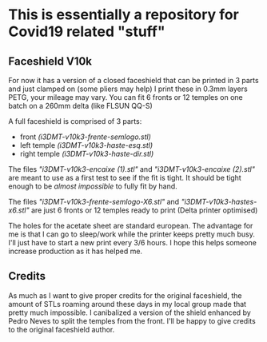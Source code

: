 This is essentially a repository for Covid19 related "stuff"
===========

Faceshield V10k
-------------------
For now it has a version of a closed faceshield that can be printed in 3 parts and just clamped on (some pliers may help)
I print these in 0.3mm layers PETG, your mileage may vary.
You can fit 6 fronts or 12 temples on one batch on a 260mm delta (like FLSUN QQ-S)

A full faceshield is comprised of 3 parts:

* front *(i3DMT-v10k3-frente-semlogo.stl)*
* left temple *(i3DMT-v10k3-haste-esq.stl)*
* right temple *(i3DMT-v10k3-haste-dir.stl)*

The files *"i3DMT-v10k3-encaixe (1).stl"* and *"i3DMT-v10k3-encaixe (2).stl"* are meant to use as a first test to see if the fit is tight.
It should be tight enough to be *almost impossible* to fully fit by hand.

The files *"i3DMT-v10k3-frente-semlogo-X6.stl"* and *"i3DMT-v10k3-hastes-x6.stl"* are just 6 fronts or 12 temples ready to print (Delta printer optimised)

The holes for the acetate sheet are standard european.
The advantage for me is that I can go to sleep/work while the printer keeps pretty much busy. I'll just have to start a new print every 3/6 hours.
I hope this helps someone increase production as it has helped me.

Credits
-------------------

As much as I want to give proper credits for the original faceshield, the amount of STLs roaming around these days in my local group made that pretty much impossible. I canibalized a version of the shield enhanced by Pedro Neves to split the temples from the front. I'll be happy to give credits to the original faceshield author. 
